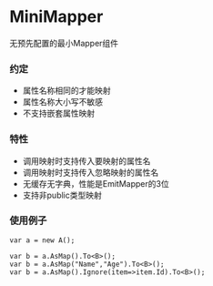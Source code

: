 # MiniMapper
无预先配置的最小Mapper组件

### 约定
* 属性名称相同的才能映射
* 属性名称大小写不敏感
* 不支持嵌套属性映射

### 特性
* 调用映射时支持传入要映射的属性名
* 调用映射时支持传入忽略映射的属性名
* 无缓存无字典，性能是EmitMapper的3位
* 支持非public类型映射

### 使用例子
```
var a = new A();

var b = a.AsMap().To<B>();
var b = a.AsMap("Name","Age").To<B>();
var b = a.AsMap().Ignore(item=>item.Id).To<B>();

```
